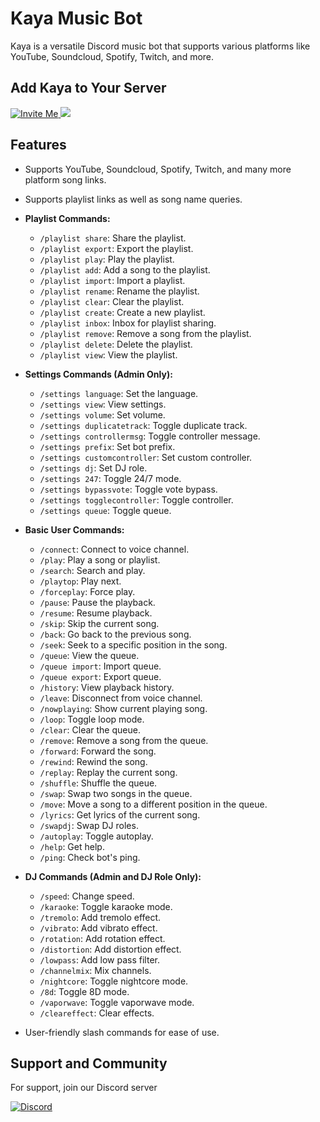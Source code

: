 # Kaya Music Bot

Kaya is a versatile Discord music bot that supports various platforms like YouTube, Soundcloud, Spotify, Twitch, and more.

## Add Kaya to Your Server

<a href="https://discord.com/oauth2/authorize?client_id=1063477003191337101&permissions=6479531328&scope=applications.commands+bot">
    <img src="https://img.shields.io/badge/Invite_Me-brightgreen?style=for-the-badge" alt="Invite Me">
</a>

<img src="https://i.imgur.com/PZGw3a6.jpeg">

## Features

- Supports YouTube, Soundcloud, Spotify, Twitch, and many more platform song links.
- Supports playlist links as well as song name queries.
- **Playlist Commands:**
  - `/playlist share`: Share the playlist.
  - `/playlist export`: Export the playlist.
  - `/playlist play`: Play the playlist.
  - `/playlist add`: Add a song to the playlist.
  - `/playlist import`: Import a playlist.
  - `/playlist rename`: Rename the playlist.
  - `/playlist clear`: Clear the playlist.
  - `/playlist create`: Create a new playlist.
  - `/playlist inbox`: Inbox for playlist sharing.
  - `/playlist remove`: Remove a song from the playlist.
  - `/playlist delete`: Delete the playlist.
  - `/playlist view`: View the playlist.

- **Settings Commands (Admin Only):**
  - `/settings language`: Set the language.
  - `/settings view`: View settings.
  - `/settings volume`: Set volume.
  - `/settings duplicatetrack`: Toggle duplicate track.
  - `/settings controllermsg`: Toggle controller message.
  - `/settings prefix`: Set bot prefix.
  - `/settings customcontroller`: Set custom controller.
  - `/settings dj`: Set DJ role.
  - `/settings 247`: Toggle 24/7 mode.
  - `/settings bypassvote`: Toggle vote bypass.
  - `/settings togglecontroller`: Toggle controller.
  - `/settings queue`: Toggle queue.

- **Basic User Commands:**
  - `/connect`: Connect to voice channel.
  - `/play`: Play a song or playlist.
  - `/search`: Search and play.
  - `/playtop`: Play next.
  - `/forceplay`: Force play.
  - `/pause`: Pause the playback.
  - `/resume`: Resume playback.
  - `/skip`: Skip the current song.
  - `/back`: Go back to the previous song.
  - `/seek`: Seek to a specific position in the song.
  - `/queue`: View the queue.
  - `/queue import`: Import queue.
  - `/queue export`: Export queue.
  - `/history`: View playback history.
  - `/leave`: Disconnect from voice channel.
  - `/nowplaying`: Show current playing song.
  - `/loop`: Toggle loop mode.
  - `/clear`: Clear the queue.
  - `/remove`: Remove a song from the queue.
  - `/forward`: Forward the song.
  - `/rewind`: Rewind the song.
  - `/replay`: Replay the current song.
  - `/shuffle`: Shuffle the queue.
  - `/swap`: Swap two songs in the queue.
  - `/move`: Move a song to a different position in the queue.
  - `/lyrics`: Get lyrics of the current song.
  - `/swapdj`: Swap DJ roles.
  - `/autoplay`: Toggle autoplay.
  - `/help`: Get help.
  - `/ping`: Check bot's ping.

- **DJ Commands (Admin and DJ Role Only):**
  - `/speed`: Change speed.
  - `/karaoke`: Toggle karaoke mode.
  - `/tremolo`: Add tremolo effect.
  - `/vibrato`: Add vibrato effect.
  - `/rotation`: Add rotation effect.
  - `/distortion`: Add distortion effect.
  - `/lowpass`: Add low pass filter.
  - `/channelmix`: Mix channels.
  - `/nightcore`: Toggle nightcore mode.
  - `/8d`: Toggle 8D mode.
  - `/vaporwave`: Toggle vaporwave mode.
  - `/cleareffect`: Clear effects.

- User-friendly slash commands for ease of use.

## Support and Community

For support, join our Discord server

<a href="https://discord.gg/qYkzu5cpeK">
    <img src="https://img.shields.io/discord/1120796218382106808?color=7289DA&label=Support&logo=discord&style=for-the-badge" alt="Discord">
</a>
